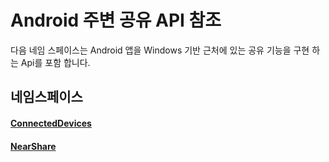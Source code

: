 # <a name="android-nearby-sharing-api-reference"></a>Android 주변 공유 API 참조

다음 네임 스페이스는 Android 앱을 Windows 기반 근처에 있는 공유 기능을 구현 하는 Api를 포함 합니다.

## <a name="namespaces"></a>네임스페이스

#### <a name="connecteddeviceshttpsdocsmicrosoftcomjavaapicommicrosoftconnecteddevices"></a>[ConnectedDevices](https://docs.microsoft.com/java/api/com.microsoft.connecteddevices)
#### <a name="nearsharehttpsdocsmicrosoftcomjavaapicommicrosoftconnecteddevicesremotesystemscommandingnearshare"></a>[NearShare](https://docs.microsoft.com/java/api/com.microsoft.connecteddevices.remotesystems.commanding.nearshare)